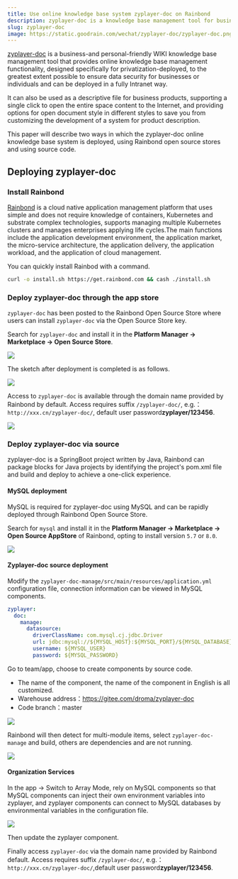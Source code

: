 ```yaml
---
title: Use online knowledge base system zyplayer-doc on Rainbond
description: zyplayer-doc is a knowledge base management tool for businesses and individuals, providing online knowledge base management functionality, designed specifically for privatization deployment, and ensuring data security for businesses or individuals
slug: zyplayer-doc
image: https://static.goodrain.com/wechat/zyplayer-doc/zyplayer-doc.png
---
```


[zyplayer-doc](http://doc.zyplayer.com/doc-wiki#/integrate/zyplayer-doc) is a business-and personal-friendly WIKI knowledge base management tool that provides online knowledge base management functionality, designed specifically for privatization-deployed, to the greatest extent possible to ensure data security for businesses or individuals and can be deployed in a fully Intranet way.

It can also be used as a descriptive file for business products, supporting a single click to open the entire space content to the Internet, and providing options for open document style in different styles to save you from customizing the development of a system for product description.

This paper will describe two ways in which the zyplayer-doc online knowledge base system is deployed, using Rainbond open source stores and using source code.

## Deploying zyplayer-doc

### Install Rainbond

[Rainbond](https://www.rainbond.com/) is a cloud native application management platform that uses simple and does not require knowledge of containers, Kubernetes and substrate complex technologies, supports managing multiple Kubernetes clusters and manages enterprises applying life cycles.The main functions include the application development environment, the application market, the micro-service architecture, the application delivery, the application workload, and the application of cloud management.

You can quickly install Rainbod with a command.

```bash
curl -o install.sh https://get.rainbond.com && cash ./install.sh
```

### Deploy zyplayer-doc through the app store

`zyplayer-doc` has been posted to the Rainbond Open Source Store where users can install `zyplayer-doc` via the Open Source Store key.

Search for `zyplayer-doc` and install it in the **Platform Manager -> Marketplace -> Open Source Store**.

![](https://static.goodrain.com/wechat/zyplayer-doc/1.png)

The sketch after deployment is completed is as follows.

![](https://static.goodrain.com/wechat/zyplayer-doc/2.png)

Access to `zyplayer-doc` is available through the domain name provided by Rainbond by default. Access requires suffix `/zyplayer-doc/`, e.g.：`http://xxx.cn/zyplayer-doc/`, default user password**zyplayer/123456**.

![](https://static.goodrain.com/wechat/zyplayer-doc/3.png)

### Deploy zyplayer-doc via source

zyplayer-doc is a SpringBoot project written by Java, Rainbond can package blocks for Java projects by identifying the project's pom.xml file and build and deploy to achieve a one-click experience.

#### MySQL deployment

MySQL is required for zyplayer-doc using MySQL and can be rapidly deployed through Rainbond Open Source Store.

Search for `mysql` and install it in the **Platform Manager -> Marketplace -> Open Source AppStore** of Rainbond, opting to install version `5.7` or `8.0`.

![](https://static.goodrain.com/wechat/zyplayer-doc/4.png)

#### Zyplayer-doc source deployment

Modify the `zyplayer-doc-manage/src/main/resources/application.yml` configuration file, connection information can be viewed in MySQL components.

```yaml
zyplayer:
  doc:
    manage:
      datasource:
        driverClassName: com.mysql.cj.jdbc.Driver
        url: jdbc:mysql://${MYSQL_HOST}:${MYSQL_PORT}/${MYSQL_DATABASE}?useUnicode=true&characterEncoding=utf8&zeroDateTimeBehavior=convertToNull&autoReconnect=true&useSSL=false
        username: ${MYSQL_USER}
        password: ${MYSQL_PASSWORD}
```

Go to team/app, choose to create components by source code.

- The name of the component, the name of the component in English is all customized.
- Warehouse address：https://gitee.com/droma/zyplayer-doc
- Code branch：master

![](https://static.goodrain.com/wechat/zyplayer-doc/5.png)

Rainbond will then detect for multi-module items, select `zyplayer-doc-manage` and build, others are dependencies and are not running.

![](https://static.goodrain.com/wechat/zyplayer-doc/6.png)

#### Organization Services

In the app -> Switch to Array Mode, rely on MySQL components so that MySQL components can inject their own environment variables into zyplayer, and zyplayer components can connect to MySQL databases by environmental variables in the configuration file.

![](https://static.goodrain.com/wechat/zyplayer-doc/7.png)

Then update the zyplayer component.

Finally access `zyplayer-doc` via the domain name provided by Rainbond default. Access requires suffix `/zyplayer-doc/`, e.g.：`http://xxx.cn/zyplayer-doc/`,default user password**zyplayer/123456**.
